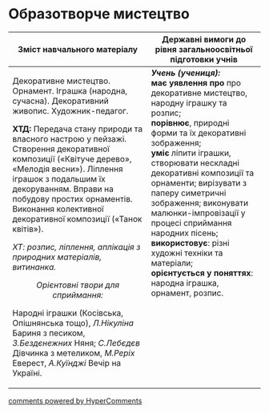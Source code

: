 <div id="hypercomments_widget" class="js-hypercomments-widget invisible"></div>

Образотворче мистецтво
=============================================

<table>
<thead>
  <tr>
    <th width="55%" align="center">Зміст навчального матеріалу</th>
    <th width="45%" align="center">Державні вимоги до рівня загальноосвітньої підготовки учнів</th>
  </tr>
</thead>
<tbody>
  <tr>
    <td width="55%" style="vertical-align:top !important;">
<p>Декоративне мистецтво. Орнамент. Іграшка (народна, сучасна). Декоративний живопис. Художник-педагог.</p>
<p><b>ХТД:</b> Передача стану природи та власного настрою у пейзажі. Створення декоративної композиції («Квітуче дерево», «Мелодія весни»). Ліплення іграшок з подальшим їх декоруванням. Вправи на побудову простих орнаментів. Виконання колективної декоративної композиції («Танок квітів»).</p>
<p><i>ХТ: розпис, ліплення, аплікація з природних матеріалів, витинанка.</i></p>
<center><i>Орієнтовні твори для сприймання:</i></center>
<p>Народні іграшки (Косівська, Опішнянська тощо), <i>Л.Нікуліна</i> Бариня з песиком, <i>З.Бездєнежних</i> Няня; <i>С.Лебєдєв</i> Дівчинка з метеликом, <i>М.Реріх</i> Еверест, <i>А.Куїнджі</i> Вечір на Україні.</p>
	</td>
<td width="45%" style="vertical-align:top !important;"><b><i>Учень (учениця):</i></b><br>
<b>має уявлення про</b> про декоративне мистецтво, народну іграшку та розпис;<br>
<b>порівнює</b>, природні форми та їх декоративні зображення;<br>
<b>уміє</b> ліпити іграшки, створювати нескладні декоративні композиції та орнаменти; вирізувати з паперу симетричні зображення; виконувати малюнки-імпровізації у процесі сприймання народних пісень;<br>
<b>використовує</b>: різні художні техніки та матеріали;<br>
<b>орієнтується у поняттях</b>: народна іграшка, орнамент, розпис.<br>
	</td>
	</tr>
</tbody>
</table>

<div class="js-hypercomments-container">
<a href="http://hypercomments.com" class="hc-link" title="comments widget">comments powered by HyperComments</a>
</div>